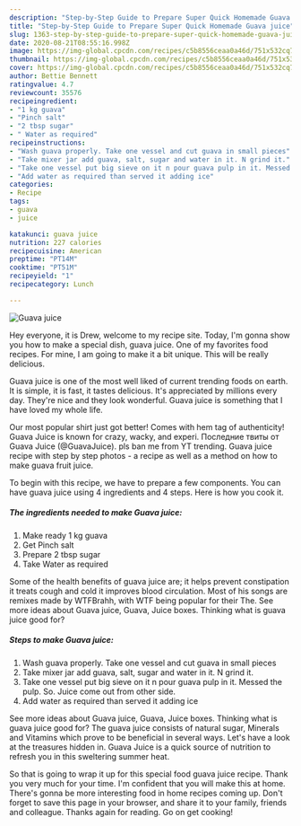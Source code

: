 ```yaml
---
description: "Step-by-Step Guide to Prepare Super Quick Homemade Guava juice"
title: "Step-by-Step Guide to Prepare Super Quick Homemade Guava juice"
slug: 1363-step-by-step-guide-to-prepare-super-quick-homemade-guava-juice
date: 2020-08-21T08:55:16.998Z
image: https://img-global.cpcdn.com/recipes/c5b8556ceaa0a46d/751x532cq70/guava-juice-recipe-main-photo.jpg
thumbnail: https://img-global.cpcdn.com/recipes/c5b8556ceaa0a46d/751x532cq70/guava-juice-recipe-main-photo.jpg
cover: https://img-global.cpcdn.com/recipes/c5b8556ceaa0a46d/751x532cq70/guava-juice-recipe-main-photo.jpg
author: Bettie Bennett
ratingvalue: 4.7
reviewcount: 35576
recipeingredient:
- "1 kg guava"
- "Pinch salt"
- "2 tbsp sugar"
- " Water as required"
recipeinstructions:
- "Wash guava properly. Take one vessel and cut guava in small pieces"
- "Take mixer jar add guava, salt, sugar and water in it. N grind it."
- "Take one vessel put big sieve on it n pour guava pulp in it. Messed the pulp. So. Juice come out from other side."
- "Add water as required than served it adding ice"
categories:
- Recipe
tags:
- guava
- juice

katakunci: guava juice 
nutrition: 227 calories
recipecuisine: American
preptime: "PT14M"
cooktime: "PT51M"
recipeyield: "1"
recipecategory: Lunch

---
```



![Guava juice](https://img-global.cpcdn.com/recipes/c5b8556ceaa0a46d/751x532cq70/guava-juice-recipe-main-photo.jpg)

Hey everyone, it is Drew, welcome to my recipe site. Today, I'm gonna show you how to make a special dish, guava juice. One of my favorites food recipes. For mine, I am going to make it a bit unique. This will be really delicious.

Guava juice is one of the most well liked of current trending foods on earth. It is simple, it is fast, it tastes delicious. It's appreciated by millions every day. They're nice and they look wonderful. Guava juice is something that I have loved my whole life.

Our most popular shirt just got better! Comes with hem tag of authenticity! Guava Juice is known for crazy, wacky, and experi. Последние твиты от Guava Juice (@GuavaJuice). pls ban me from YT trending. Guava juice recipe with step by step photos - a recipe as well as a method on how to make guava fruit juice.


To begin with this recipe, we have to prepare a few components. You can have guava juice using 4 ingredients and 4 steps. Here is how you cook it.

<!--inarticleads1-->

##### The ingredients needed to make Guava juice:

1. Make ready 1 kg guava
1. Get Pinch salt
1. Prepare 2 tbsp sugar
1. Take  Water as required


Some of the health benefits of guava juice are; it helps prevent constipation it treats cough and cold it improves blood circulation. Most of his songs are remixes made by WTFBrahh, with WTF being popular for their The. See more ideas about Guava juice, Guava, Juice boxes. Thinking what is guava juice good for? 

<!--inarticleads2-->

##### Steps to make Guava juice:

1. Wash guava properly. Take one vessel and cut guava in small pieces
1. Take mixer jar add guava, salt, sugar and water in it. N grind it.
1. Take one vessel put big sieve on it n pour guava pulp in it. Messed the pulp. So. Juice come out from other side.
1. Add water as required than served it adding ice


See more ideas about Guava juice, Guava, Juice boxes. Thinking what is guava juice good for? The guava juice consists of natural sugar, Minerals and Vitamins which prove to be beneficial in several ways. Let&#39;s have a look at the treasures hidden in. Guava Juice is a quick source of nutrition to refresh you in this sweltering summer heat. 

So that is going to wrap it up for this special food guava juice recipe. Thank you very much for your time. I'm confident that you will make this at home. There's gonna be more interesting food in home recipes coming up. Don't forget to save this page in your browser, and share it to your family, friends and colleague. Thanks again for reading. Go on get cooking!
